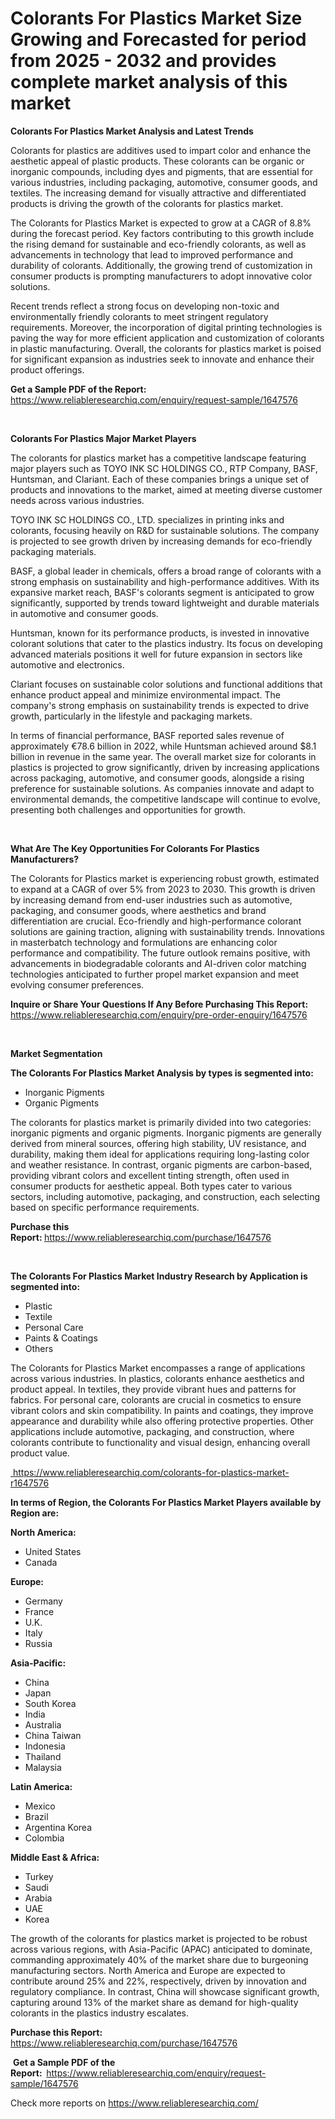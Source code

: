 <p><h1>Colorants For Plastics Market Size Growing and Forecasted for period from 2025 - 2032 and provides complete market analysis of this market</h1></p><p><strong>Colorants For Plastics Market Analysis and Latest Trends</strong></p>
<p><p>Colorants for plastics are additives used to impart color and enhance the aesthetic appeal of plastic products. These colorants can be organic or inorganic compounds, including dyes and pigments, that are essential for various industries, including packaging, automotive, consumer goods, and textiles. The increasing demand for visually attractive and differentiated products is driving the growth of the colorants for plastics market.</p><p>The Colorants for Plastics Market is expected to grow at a CAGR of 8.8% during the forecast period. Key factors contributing to this growth include the rising demand for sustainable and eco-friendly colorants, as well as advancements in technology that lead to improved performance and durability of colorants. Additionally, the growing trend of customization in consumer products is prompting manufacturers to adopt innovative color solutions.</p><p>Recent trends reflect a strong focus on developing non-toxic and environmentally friendly colorants to meet stringent regulatory requirements. Moreover, the incorporation of digital printing technologies is paving the way for more efficient application and customization of colorants in plastic manufacturing. Overall, the colorants for plastics market is poised for significant expansion as industries seek to innovate and enhance their product offerings.</p></p>
<p><strong>Get a Sample PDF of the Report:&nbsp;</strong> <a href="https://www.reliableresearchiq.com/enquiry/request-sample/1647576?utm_campaign=1140&utm_medium=2&utm_source=Github&utm_content=ia&utm_term=30012025&utm_id=colorants-for-plastics">https://www.reliableresearchiq.com/enquiry/request-sample/1647576</a></p>
<p>&nbsp;</p>
<p><strong>Colorants For Plastics Major Market Players</strong></p>
<p><p>The colorants for plastics market has a competitive landscape featuring major players such as TOYO INK SC HOLDINGS CO., RTP Company, BASF, Huntsman, and Clariant. Each of these companies brings a unique set of products and innovations to the market, aimed at meeting diverse customer needs across various industries.</p><p>TOYO INK SC HOLDINGS CO., LTD. specializes in printing inks and colorants, focusing heavily on R&D for sustainable solutions. The company is projected to see growth driven by increasing demands for eco-friendly packaging materials.</p><p>BASF, a global leader in chemicals, offers a broad range of colorants with a strong emphasis on sustainability and high-performance additives. With its expansive market reach, BASF's colorants segment is anticipated to grow significantly, supported by trends toward lightweight and durable materials in automotive and consumer goods.</p><p>Huntsman, known for its performance products, is invested in innovative colorant solutions that cater to the plastics industry. Its focus on developing advanced materials positions it well for future expansion in sectors like automotive and electronics.</p><p>Clariant focuses on sustainable color solutions and functional additions that enhance product appeal and minimize environmental impact. The company's strong emphasis on sustainability trends is expected to drive growth, particularly in the lifestyle and packaging markets.</p><p>In terms of financial performance, BASF reported sales revenue of approximately €78.6 billion in 2022, while Huntsman achieved around $8.1 billion in revenue in the same year. The overall market size for colorants in plastics is projected to grow significantly, driven by increasing applications across packaging, automotive, and consumer goods, alongside a rising preference for sustainable solutions. As companies innovate and adapt to environmental demands, the competitive landscape will continue to evolve, presenting both challenges and opportunities for growth.</p></p>
<p>&nbsp;</p>
<p><strong>What Are The Key Opportunities For Colorants For Plastics Manufacturers?</strong></p>
<p><p>The Colorants for Plastics market is experiencing robust growth, estimated to expand at a CAGR of over 5% from 2023 to 2030. This growth is driven by increasing demand from end-user industries such as automotive, packaging, and consumer goods, where aesthetics and brand differentiation are crucial. Eco-friendly and high-performance colorant solutions are gaining traction, aligning with sustainability trends. Innovations in masterbatch technology and formulations are enhancing color performance and compatibility. The future outlook remains positive, with advancements in biodegradable colorants and AI-driven color matching technologies anticipated to further propel market expansion and meet evolving consumer preferences.</p></p>
<p><strong>Inquire or Share Your Questions If Any Before Purchasing This Report:</strong> <a href="https://www.reliableresearchiq.com/enquiry/pre-order-enquiry/1647576?utm_campaign=1140&utm_medium=2&utm_source=Github&utm_content=ia&utm_term=30012025&utm_id=colorants-for-plastics">https://www.reliableresearchiq.com/enquiry/pre-order-enquiry/1647576</a></p>
<p>&nbsp;</p>
<p><strong>Market Segmentation</strong></p>
<p><strong>The Colorants For Plastics Market Analysis by types is segmented into:</strong></p>
<p><ul><li>Inorganic Pigments</li><li>Organic Pigments</li></ul></p>
<p><p>The colorants for plastics market is primarily divided into two categories: inorganic pigments and organic pigments. Inorganic pigments are generally derived from mineral sources, offering high stability, UV resistance, and durability, making them ideal for applications requiring long-lasting color and weather resistance. In contrast, organic pigments are carbon-based, providing vibrant colors and excellent tinting strength, often used in consumer products for aesthetic appeal. Both types cater to various sectors, including automotive, packaging, and construction, each selecting based on specific performance requirements.</p></p>
<p><strong>Purchase this Report:&nbsp;</strong><a href="https://www.reliableresearchiq.com/purchase/1647576?utm_campaign=1140&utm_medium=2&utm_source=Github&utm_content=ia&utm_term=30012025&utm_id=colorants-for-plastics">https://www.reliableresearchiq.com/purchase/1647576</a></p>
<p>&nbsp;</p>
<p><strong>The Colorants For Plastics Market Industry Research by Application is segmented into:</strong></p>
<p><ul><li>Plastic</li><li>Textile</li><li>Personal Care</li><li>Paints & Coatings</li><li>Others</li></ul></p>
<p><p>The Colorants for Plastics Market encompasses a range of applications across various industries. In plastics, colorants enhance aesthetics and product appeal. In textiles, they provide vibrant hues and patterns for fabrics. For personal care, colorants are crucial in cosmetics to ensure vibrant colors and skin compatibility. In paints and coatings, they improve appearance and durability while also offering protective properties. Other applications include automotive, packaging, and construction, where colorants contribute to functionality and visual design, enhancing overall product value.</p></p>
<p><a href="https://www.reliableresearchiq.com/colorants-for-plastics-market-r1647576?utm_campaign=1140&utm_medium=2&utm_source=Github&utm_content=ia&utm_term=30012025&utm_id=colorants-for-plastics">&nbsp;https://www.reliableresearchiq.com/colorants-for-plastics-market-r1647576</a></p>
<p><strong>In terms of Region, the Colorants For Plastics Market Players available by Region are:</strong></p>
<p>
    <p> <strong> North America: </strong>
        <ul>
            <li>United States</li>
            <li>Canada</li>
        </ul>
        </p> 
    <p> <strong> Europe: </strong>
        <ul>
            <li>Germany</li>
            <li>France</li>
            <li>U.K.</li>
            <li>Italy</li>
            <li>Russia</li>
        </ul>
        </p> 
    <p> <strong> Asia-Pacific: </strong>
        <ul>
            <li>China</li>
            <li>Japan</li>
            <li>South Korea</li>
            <li>India</li>
            <li>Australia</li>
            <li>China Taiwan</li>
            <li>Indonesia</li>
            <li>Thailand</li>
            <li>Malaysia</li>
        </ul>
        </p> 
    <p> <strong> Latin America: </strong>
        <ul>
            <li>Mexico</li>
            <li>Brazil</li>
            <li>Argentina Korea</li>
            <li>Colombia</li>
        </ul>
        </p> 
    <p> <strong> Middle East & Africa: </strong>
        <ul>
            <li>Turkey</li>
            <li>Saudi</li>
            <li>Arabia</li>
            <li>UAE</li>
            <li>Korea</li>
        </ul>
    </p>
    </p>
<p><p>The growth of the colorants for plastics market is projected to be robust across various regions, with Asia-Pacific (APAC) anticipated to dominate, commanding approximately 40% of the market share due to burgeoning manufacturing sectors. North America and Europe are expected to contribute around 25% and 22%, respectively, driven by innovation and regulatory compliance. In contrast, China will showcase significant growth, capturing around 13% of the market share as demand for high-quality colorants in the plastics industry escalates.</p></p>
<p><strong>Purchase this Report: </strong><a href="https://www.reliableresearchiq.com/purchase/1647576?utm_campaign=1140&utm_medium=2&utm_source=Github&utm_content=ia&utm_term=30012025&utm_id=colorants-for-plastics">https://www.reliableresearchiq.com/purchase/1647576</a></p>
<p>&nbsp;<strong>Get a Sample PDF of the Report:&nbsp;&nbsp;</strong><a href="https://www.reliableresearchiq.com/enquiry/request-sample/1647576?utm_campaign=1140&utm_medium=2&utm_source=Github&utm_content=ia&utm_term=30012025&utm_id=colorants-for-plastics">https://www.reliableresearchiq.com/enquiry/request-sample/1647576</a></p>
<p><strong></strong></p>
<p>Check more reports on <a href="https://www.reliableresearchiq.com/?utm_campaign=1140&utm_medium=2&utm_source=Github&utm_content=ia&utm_term=30012025&utm_id=colorants-for-plastics">https://www.reliableresearchiq.com/</a></p>